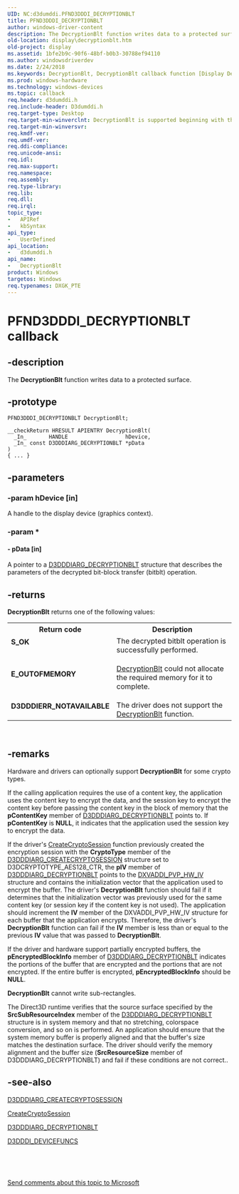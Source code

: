 ```yaml
---
UID: NC:d3dumddi.PFND3DDDI_DECRYPTIONBLT
title: PFND3DDDI_DECRYPTIONBLT
author: windows-driver-content
description: The DecryptionBlt function writes data to a protected surface.
old-location: display\decryptionblt.htm
old-project: display
ms.assetid: 1bfe2b9c-90f6-48bf-b0b3-30788ef94110
ms.author: windowsdriverdev
ms.date: 2/24/2018
ms.keywords: DecryptionBlt, DecryptionBlt callback function [Display Devices], PFND3DDDI_DECRYPTIONBLT, UserModeDisplayDriver_Functions_6c7efbab-8c07-4953-80cc-4d18080c12cc.xml, d3dumddi/DecryptionBlt, display.decryptionblt
ms.prod: windows-hardware
ms.technology: windows-devices
ms.topic: callback
req.header: d3dumddi.h
req.include-header: D3dumddi.h
req.target-type: Desktop
req.target-min-winverclnt: DecryptionBlt is supported beginning with the Windows 7 operating system.
req.target-min-winversvr: 
req.kmdf-ver: 
req.umdf-ver: 
req.ddi-compliance: 
req.unicode-ansi: 
req.idl: 
req.max-support: 
req.namespace: 
req.assembly: 
req.type-library: 
req.lib: 
req.dll: 
req.irql: 
topic_type:
-	APIRef
-	kbSyntax
api_type:
-	UserDefined
api_location:
-	d3dumddi.h
api_name:
-	DecryptionBlt
product: Windows
targetos: Windows
req.typenames: DXGK_PTE
---
```


# PFND3DDDI_DECRYPTIONBLT callback


## -description


The <b>DecryptionBlt</b> function writes data to a protected surface. 


## -prototype


````
PFND3DDDI_DECRYPTIONBLT DecryptionBlt;

__checkReturn HRESULT APIENTRY DecryptionBlt(
  _In_       HANDLE                  hDevice,
  _In_ const D3DDDIARG_DECRYPTIONBLT *pData
)
{ ... }
````


## -parameters




### -param hDevice [in]

 A handle to the display device (graphics context). 


### -param *








#### - pData [in]

 A pointer to a <a href="..\d3dumddi\ns-d3dumddi-_d3dddiarg_decryptionblt.md">D3DDDIARG_DECRYPTIONBLT</a> structure that describes the parameters of the decrypted bit-block transfer (bitblt) operation. 


## -returns



<b>DecryptionBlt</b> returns one of the following values:

<table>
<tr>
<th>Return code</th>
<th>Description</th>
</tr>
<tr>
<td width="40%">
<dl>
<dt><b>S_OK</b></dt>
</dl>
</td>
<td width="60%">
The decrypted bitblt operation is successfully performed. 

</td>
</tr>
<tr>
<td width="40%">
<dl>
<dt><b>E_OUTOFMEMORY</b></dt>
</dl>
</td>
<td width="60%">

<a href="..\d3dumddi\nc-d3dumddi-pfnd3dddi_decryptionblt.md">DecryptionBlt</a> could not allocate the required memory for it to complete.

</td>
</tr>
<tr>
<td width="40%">
<dl>
<dt><b>D3DDDIERR_NOTAVAILABLE</b></dt>
</dl>
</td>
<td width="60%">
The driver does not support the <a href="..\d3dumddi\nc-d3dumddi-pfnd3dddi_decryptionblt.md">DecryptionBlt</a> function. 

</td>
</tr>
</table>
 




## -remarks



Hardware and drivers can optionally support <b>DecryptionBlt</b> for some crypto types. 

If the calling application requires the use of a content key, the application uses the content key to encrypt the data, and the session key to encrypt the content key before passing the content key in the block of memory that the <b>pContentKey</b> member of <a href="..\d3dumddi\ns-d3dumddi-_d3dddiarg_decryptionblt.md">D3DDDIARG_DECRYPTIONBLT</a> points to. If <b>pContentKey</b> is <b>NULL</b>, it indicates that the application used the session key to encrypt the data.

If the driver's <a href="..\d3dumddi\nc-d3dumddi-pfnd3dddi_createcryptosession.md">CreateCryptoSession</a> function previously created the encryption session with the <b>CryptoType</b> member of the <a href="..\d3dumddi\ns-d3dumddi-_d3dddiarg_createcryptosession.md">D3DDDIARG_CREATECRYPTOSESSION</a> structure set to D3DCRYPTOTYPE_AES128_CTR, the <b>pIV</b> member of <a href="..\d3dumddi\ns-d3dumddi-_d3dddiarg_decryptionblt.md">D3DDDIARG_DECRYPTIONBLT</a> points to the <a href="..\d3dumddi\ns-d3dumddi-_dxvaddi_pvp_hw_iv.md">DXVADDI_PVP_HW_IV</a> structure and contains the initialization vector that the application used to encrypt the buffer. The driver's <b>DecryptionBlt</b> function should fail if it determines that the initialization vector was previously used for the same content key (or session key if the content key is not used). The application should increment the <b>IV</b> member of the DXVADDI_PVP_HW_IV structure for each buffer that the application encrypts. Therefore, the driver's <b>DecryptionBlt</b> function can fail if the <b>IV</b> member is less than or equal to the previous <b>IV</b> value that was passed to <b>DecryptionBlt</b>.

If the driver and hardware support partially encrypted buffers, the <b>pEncryptedBlockInfo</b> member of <a href="..\d3dumddi\ns-d3dumddi-_d3dddiarg_decryptionblt.md">D3DDDIARG_DECRYPTIONBLT</a> indicates the portions of the buffer that are encrypted and the portions that are not encrypted.  If the entire buffer is encrypted, <b>pEncryptedBlockInfo</b> should be <b>NULL</b>.

<b>DecryptionBlt</b> cannot write sub-rectangles.

The Direct3D runtime verifies that the source surface specified by the <b>SrcSubResourceIndex</b> member of the <a href="..\d3dumddi\ns-d3dumddi-_d3dddiarg_decryptionblt.md">D3DDDIARG_DECRYPTIONBLT</a> structure is in system memory and that no stretching, colorspace conversion, and so on is performed. An application should ensure that the system memory buffer is properly aligned and that the buffer's size matches the destination surface. The driver should verify the memory alignment and the buffer size (<b>SrcResourceSize</b> member of D3DDDIARG_DECRYPTIONBLT) and fail if these conditions are not correct..




## -see-also

<a href="..\d3dumddi\ns-d3dumddi-_d3dddiarg_createcryptosession.md">D3DDDIARG_CREATECRYPTOSESSION</a>



<a href="..\d3dumddi\nc-d3dumddi-pfnd3dddi_createcryptosession.md">CreateCryptoSession</a>



<a href="..\d3dumddi\ns-d3dumddi-_d3dddiarg_decryptionblt.md">D3DDDIARG_DECRYPTIONBLT</a>



<a href="..\d3dumddi\ns-d3dumddi-_d3dddi_devicefuncs.md">D3DDDI_DEVICEFUNCS</a>



 

 

<a href="mailto:wsddocfb@microsoft.com?subject=Documentation%20feedback [display\display]:%20PFND3DDDI_DECRYPTIONBLT callback function%20 RELEASE:%20(2/24/2018)&amp;body=%0A%0APRIVACY STATEMENT%0A%0AWe use your feedback to improve the documentation. We don't use your email address for any other purpose, and we'll remove your email address from our system after the issue that you're reporting is fixed. While we're working to fix this issue, we might send you an email message to ask for more info. Later, we might also send you an email message to let you know that we've addressed your feedback.%0A%0AFor more info about Microsoft's privacy policy, see http://privacy.microsoft.com/en-us/default.aspx." title="Send comments about this topic to Microsoft">Send comments about this topic to Microsoft</a>

